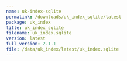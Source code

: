 ```yaml
---
name: uk-index-sqlite
permalink: /downloads/uk_index_sqlite/latest
package: uk_index
title: uk_index_sqlite
filename: uk_index.sqlite
version: latest
full_version: 2.1.1
file: /data/uk_index/latest/uk_index.sqlite
---
```

